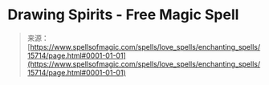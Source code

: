<!--yml
category: 未分类
date: 2024-06-12 18:55:14
-->

# Drawing Spirits - Free Magic Spell

> 来源：[https://www.spellsofmagic.com/spells/love_spells/enchanting_spells/15714/page.html#0001-01-01](https://www.spellsofmagic.com/spells/love_spells/enchanting_spells/15714/page.html#0001-01-01)